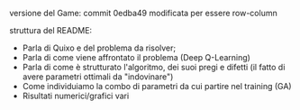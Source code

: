 versione del Game: commit 0edba49 modificata per essere row-column


struttura del README:
- Parla di Quixo e del problema da risolver;
- Parla di come viene affrontato il problema (Deep Q-Learning)
- Parla di come è strutturato l'algoritmo, dei suoi pregi e difetti (il fatto di avere parametri ottimali da "indovinare")
- Come individuiamo la combo di parametri da cui partire nel training (GA)
- Risultati numerici/grafici vari
